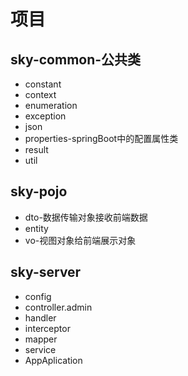 # 项目
## sky-common-公共类
- constant
- context
- enumeration
- exception
- json
- properties-springBoot中的配置属性类
- result
- util

## sky-pojo
- dto-数据传输对象接收前端数据
- entity
- vo-视图对象给前端展示对象

## sky-server
- config
- controller.admin
- handler
- interceptor
- mapper
- service
- AppAplication


